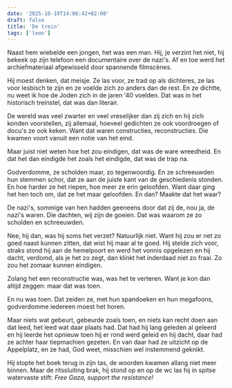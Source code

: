 ```yaml
---
date: '2025-10-19T14:06:42+02:00'
draft: false
title: 'De trein'
tags: ['leon']
---
```


Naast hem wiebelde een jongen, het was een man. Hij, je verzint het niet, hij bekeek op zijn telefoon een documentaire over de nazi's. Af en toe werd het archiefmateriaal afgewisseld door spannende filmscènes. 

Hij moest denken, dat meisje. Ze las voor, ze trad op als dichteres, ze las voor lesbisch te zijn en ze voelde zich zo anders dan de rest. En ze dichtte, nu weet ik hoe de Joden zich in de jaren '40 voelden. Dat was in het historisch treinstel, dat was dan literair.

De wereld was veel zwarter en veel vreselijker dan zij zich en hij zich konden voorstellen, zij allemaal, hoeveel gedichten ze ook voordroegen of docu's ze ook keken. Want dat waren constructies, reconstructies. Die kwamen voort vanuit een notie van het eind. 

Maar juist niet weten hoe het zou eindigen, dat was de ware wreedheid. En dat het dan eindigde het zoals het eindigde, dat was de trap na.

Godverdomme, ze scholden maar, zo tegenwoordig. En ze schreeuwden hun stemmen schor, dat ze aan de juiste kant van de geschiedenis stonden. En hoe harder ze het riepen, hoe meer ze erin geloofden. Want daar ging het hen toch om, dat ze het maar geloofden. En dan? Maakte dat het waar?

De nazi's, sommige van hen hadden geeneens door dat zij de, nou ja, de nazi's waren. Die dachten, wij zijn de goeien. Dat was waarom ze zo scholden en schreeuwden.

Nee, hij dan, was hij soms het verzet? Natuurlijk niet. Want hij zou er net zo goed naast kunnen zitten, dat wist hij maar al te goed. Hij stelde zich voor, straks stond hij aan de hemelpoort en werd het vonnis opgelezen en hij dacht, verdomd, als je het zo zegt, dan klinkt het inderdaad niet zo fraai. Zo zou het zomaar kunnen eindigen.

Zolang het een reconstructie was, was het te verteren. Want je kon dan altijd zeggen: maar dat was toen.

En nu was toen. Dat zeiden ze, met hun spandoeken en hun megafoons, godverdomme iedereen moest het horen.

Maar niets wat gebeurt, gebeurde zoals toen, en niets kan recht doen aan dat leed, het leed wat daar plaats had. Dat had hij lang geleden al geleerd en hij leerde het opnieuw toen hij er rond werd geleid en hij dacht, daar had ze achter haar tiepmachien gezeten. En van daar had ze uitzicht op de Appelplatz, en ze had, God weet, misschien wel instemmend geknikt.

Hij stopte het boek terug in zijn tas, de woorden kwamen allang niet meer binnen. Maar de ritssluiting brak, hij stond op en op de wc las hij in spitse watervaste stift: *Free Gaza, support the resistance!*
